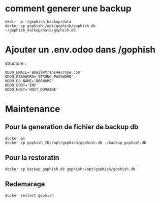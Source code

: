 
# comment generer une backup 
```
mkdir -p ~/gophish_backup/data
docker cp gophish:/opt/gophish/gophish.db ~/gophish_backup/data/gophish.db
```
# Ajouter un .env.odoo dans /gophish
  structure :
```
ODOO_EMAIL='email@trans4europe.com'
ODOO_PASSWORD='STRONG_PASSWORD'
ODOO_DB_NAME='DB8NAME'
ODOO_PORT='INT'
ODOO_HOST='HOST_DOMAINE'
```

# Maintenance

## Pour la generation de fichier de backup db 
```text
docker ps 
docker cp gophish_ID:/opt/gophish/gophish.db ./backup_gophish.db
```

## Pour la restoratin 
```text
docker cp backup_gophish.db gophish:/opt/gophish/gophish.db
```

## Redemarage
```text
docker restart gophish
```

